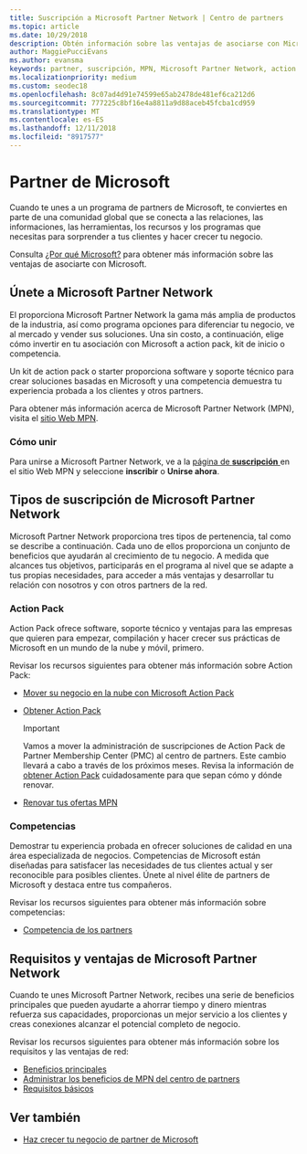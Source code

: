 ```yaml
---
title: Suscripción a Microsoft Partner Network | Centro de partners
ms.topic: article
ms.date: 10/29/2018
description: Obtén información sobre las ventajas de asociarse con Microsoft. El proporciona Microsoft Partner Network la gama más amplia de productos de la industria, así como programa opciones para diferenciar tu negocio, ve al mercado y vender sus soluciones.
author: MaggiePucciEvans
ms.author: evansma
keywords: partner, suscripción, MPN, Microsoft Partner Network, action pack, MAPS, suscripción a action pack, ventajas, ventajas de MPN, suscripción, silver, gold, competencias
ms.localizationpriority: medium
ms.custom: seodec18
ms.openlocfilehash: 8c07ad4d91e74599e65ab2478de481ef6ca212d6
ms.sourcegitcommit: 777225c8bf16e4a8811a9d88aceb45fcba1cd959
ms.translationtype: MT
ms.contentlocale: es-ES
ms.lasthandoff: 12/11/2018
ms.locfileid: "8917577"
---
```

# <a name="partner-with-microsoft"></a>Partner de Microsoft

Cuando te unes a un programa de partners de Microsoft, te conviertes en parte de una comunidad global que se conecta a las relaciones, las informaciones, las herramientas, los recursos y los programas que necesitas para sorprender a tus clientes y hacer crecer tu negocio.

Consulta [¿Por qué Microsoft?](https://partner.microsoft.com/business-opportunities/why-microsoft) para obtener más información sobre las ventajas de asociarte con Microsoft. 

## <a name="join-the-microsoft-partner-network"></a>Únete a Microsoft Partner Network

<!-- 12/5/18 The content below was copied and pasted directly from the Membership page of the MPN site (https://partner.microsoft.com/en-us/membership)-->

El proporciona Microsoft Partner Network la gama más amplia de productos de la industria, así como programa opciones para diferenciar tu negocio, ve al mercado y vender sus soluciones. Una sin costo, a continuación, elige cómo invertir en tu asociación con Microsoft a action pack, kit de inicio o competencia.

Un kit de action pack o starter proporciona software y soporte técnico para crear soluciones basadas en Microsoft y una competencia demuestra tu experiencia probada a los clientes y otros partners.

Para obtener más información acerca de Microsoft Partner Network (MPN), visita el [sitio Web MPN](https://partner.microsoft.com/commercial).

### <a name="how-to-join"></a>Cómo unir

Para unirse a Microsoft Partner Network, ve a la [página de **suscripción** ](https://partner.microsoft.com/membership) en el sitio Web MPN y seleccione **inscribir** o **Unirse ahora**.

## <a name="microsoft-partner-network-membership-types"></a>Tipos de suscripción de Microsoft Partner Network

<!-- 12/5/18 The content below was copied and pasted directly from the Membership pages of the MPN site (https://partner.microsoft.com/en-us/membership)-->

Microsoft Partner Network proporciona tres tipos de pertenencia, tal como se describe a continuación. Cada uno de ellos proporciona un conjunto de beneficios que ayudarán al crecimiento de tu negocio. A medida que alcances tus objetivos, participarás en el programa al nivel que se adapte a tus propias necesidades, para acceder a más ventajas y desarrollar tu relación con nosotros y con otros partners de la red.

### <a name="action-pack"></a>Action Pack

Action Pack ofrece software, soporte técnico y ventajas para las empresas que quieren para empezar, compilación y hacer crecer sus prácticas de Microsoft en un mundo de la nube y móvil, primero. 

Revisar los recursos siguientes para obtener más información sobre Action Pack:

- [Mover su negocio en la nube con Microsoft Action Pack](https://partner.microsoft.com/membership/action-pack)
- [Obtener Action Pack](mpn-get-action-pack.md)
  
    >[!IMPORTANT]
    >Vamos a mover la administración de suscripciones de Action Pack de Partner Membership Center (PMC) al centro de partners. Este cambio llevará a cabo a través de los próximos meses. Revisa la información de [obtener Action Pack](mpn-get-action-pack.md) cuidadosamente para que sepan cómo y dónde renovar.  

- [Renovar tus ofertas MPN](renew-mpn-offers.md)

### <a name="competencies"></a>Competencias

Demostrar tu experiencia probada en ofrecer soluciones de calidad en una área especializada de negocios. Competencias de Microsoft están diseñadas para satisfacer las necesidades de tus clientes actual y ser reconocible para posibles clientes. Únete al nivel élite de partners de Microsoft y destaca entre tus compañeros.

Revisar los recursos siguientes para obtener más información sobre competencias:

- [Competencia de los partners](https://partner.microsoft.com/membership/competencies)

## <a name="microsoft-partner-network-benefits-and-requirements"></a>Requisitos y ventajas de Microsoft Partner Network

Cuando te unes Microsoft Partner Network, recibes una serie de beneficios principales que pueden ayudarte a ahorrar tiempo y dinero mientras refuerza sus capacidades, proporcionas un mejor servicio a los clientes y creas conexiones alcanzar el potencial completo de negocio.

Revisar los recursos siguientes para obtener más información sobre los requisitos y las ventajas de red:

- [Beneficios principales](https://partner.microsoft.com/en-us/membership/core-benefits#simple-tab-content-1)
- [Administrar los beneficios de MPN del centro de partners](manage-your-partner-network-benefits.md)
- [Requisitos básicos](https://partner.microsoft.com/en-us/membership/core-benefits#simple-tab-content-2)

## <a name="see-also"></a>Ver también
- [Haz crecer tu negocio de partner de Microsoft](grow-your-business.md)
